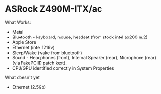 ASRock Z490M-ITX/ac
===================

What Works:
- Metal
- Bluetooth - keyboard, mouse, headset  (from stock intel ax200 m.2) 
- Apple Store
- Ethernet (intel 1219v)
- Sleep/Wake (wake from bluetooth)
- Sound - Headphones (front), Internal Speaker (rear), Microphone (rear)  (via FakePCIID patch kext).
- CPU/GPU identified correctly in System Properties

What doesn't yet
- Ethernet (2.5Gb)
